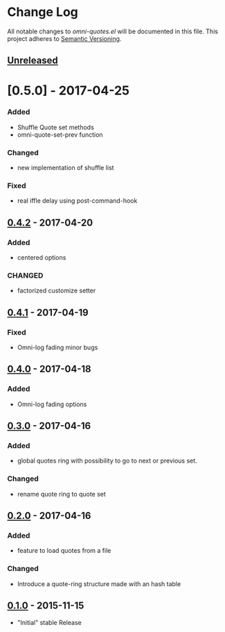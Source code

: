 # Change Log

All notable changes to *omni-quotes.el* will be documented in this file.
This project adheres to [Semantic Versioning](http://semver.org/).

## [Unreleased][unreleased]
# [0.5.0] - 2017-04-25
### Added
- Shuffle Quote set methods
- omni-quote-set-prev function
### Changed
- new implementation of shuffle list
### Fixed
- real iffle delay using post-command-hook
## [0.4.2] - 2017-04-20
### Added
- centered options
### CHANGED
- factorized customize setter
## [0.4.1] - 2017-04-19
### Fixed
- Omni-log fading minor bugs

## [0.4.0] - 2017-04-18
### Added
- Omni-log fading options

## [0.3.0] - 2017-04-16
### Added
- global quotes ring with possibility to go to next or previous set.
### Changed
- rename quote ring to quote set

## [0.2.0] - 2017-04-16
### Added
- feature to load quotes from a file
### Changed
- Introduce a quote-ring structure made with an hash table

## [0.1.0] - 2015-11-15
- "Initial" stable Release

[unreleased]: https://github.com/AdrieanKhisbe/omni-quotes.el/compare/v0.5.0...HEAD
[0.4.2]: https://github.com/AdrieanKhisbe/omni-quotes.el/compare/v0.4.2....v0.5.0
[0.4.2]: https://github.com/AdrieanKhisbe/omni-quotes.el/compare/v0.4.1....v0.4.2
[0.4.1]: https://github.com/AdrieanKhisbe/omni-quotes.el/compare/v0.4.0....v0.4.1
[0.4.0]: https://github.com/AdrieanKhisbe/omni-quotes.el/compare/v0.3.0....v0.4.0
[0.3.0]: https://github.com/AdrieanKhisbe/omni-quotes.el/compare/v0.2.0....v0.3.0
[0.2.0]: https://github.com/AdrieanKhisbe/omni-quotes.el/compare/v0.1.1....v0.2.0
[0.1.0]: https://github.com/AdrieanKhisbe/omni-quotes.el/compare/7ca58b7....v0.1.0
